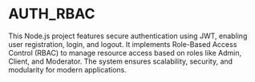 # AUTH_RBAC
This Node.js project features secure authentication using JWT, enabling user registration, login, and logout. It implements Role-Based Access Control (RBAC) to manage resource access based on roles like Admin, Client, and Moderator. The system ensures scalability, security, and modularity for modern applications.
